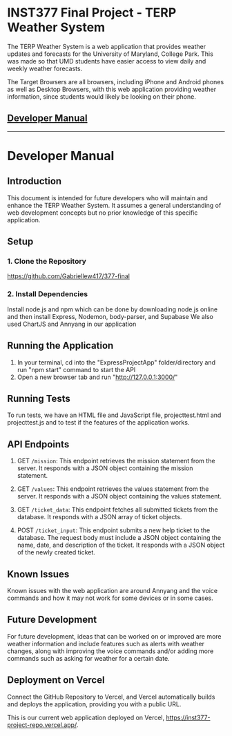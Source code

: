 # INST377 Final Project - TERP Weather System

The TERP Weather System is a web application that provides weather updates and forecasts for the University of Maryland, College Park. This was made so that UMD students have easier access to view daily and weekly weather forecasts.

The Target Browsers are all browsers, including iPhone and Android phones as well as Desktop Browsers, with this web application providing weather information, since students would likely be looking on their phone.

## [Developer Manual](#developer-manual)

---

# Developer Manual

## Introduction
This document is intended for future developers who will maintain and enhance the TERP Weather System. It assumes a general understanding of web development concepts but no prior knowledge of this specific application. 

## Setup

### 1. Clone the Repository
https://github.com/Gabriellew417/377-final

### 2. Install Dependencies
Install node.js and npm which can be done by downloading node.js online and then install Express, Nodemon, body-parser, and Supabase
We also used ChartJS and Annyang in our application

## Running the Application

1. In your terminal, cd into the "ExpressProjectApp" folder/directory and run "npm start" command to start the API
2. Open a new browser tab and run "http://127.0.0.1:3000/"

## Running Tests
To run tests, we have an HTML file and JavaScript file, projecttest.html and projecttest.js and to test if the features of the application works.

## API Endpoints

1. GET `/mission`: This endpoint retrieves the mission statement from the server. It responds with a JSON object containing the mission statement.

2. GET `/values`: This endpoint retrieves the values statement from the server. It responds with a JSON object containing the values statement.

3. GET `/ticket_data`: This endpoint fetches all submitted tickets from the database. It responds with a JSON array of ticket objects.

4. POST `/ticket_input`: This endpoint submits a new help ticket to the database. The request body must include a JSON object containing the name, date, and description of the ticket. It responds with a JSON object of the newly created ticket.

## Known Issues
Known issues with the web application are around Annyang and the voice commands and how it may not work for some devices or in some cases.

## Future Development
For future development, ideas that can be worked on or improved are more weather information and include features such as alerts with weather changes, along with improving the voice commands and/or adding more commands such as asking for weather for a certain date.

## Deployment on Vercel

Connect the GitHub Repository to Vercel, and Vercel automatically builds and deploys the application, providing you with a public URL.

This is our current web application deployed on Vercel, https://inst377-project-repo.vercel.app/.

